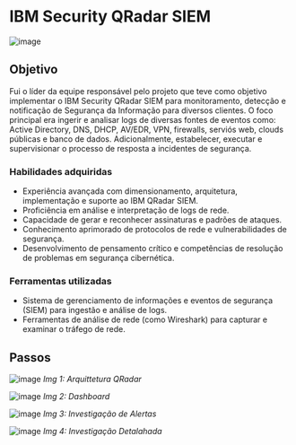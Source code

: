 # IBM Security QRadar SIEM
![image](https://github.com/celsofalcao/qradar/assets/162662857/b57fee89-41b5-414d-b179-6cd9a2a42409)
## Objetivo

Fui o líder da equipe responsável pelo projeto que teve como objetivo implementar o IBM Security QRadar SIEM para monitoramento, detecção e notificação de Segurança da Informação para diversos clientes.
O foco principal era ingerir e analisar logs de diversas fontes de eventos como: Active Directory, DNS, DHCP, AV/EDR, VPN, firewalls, serviós web, clouds públicas e banco de dados. Adicionalmente, estabelecer, executar e supervisionar o processo de resposta a incidentes de segurança.

### Habilidades adquiridas

- Experiência avançada com dimensionamento, arquitetura, implementação e suporte ao IBM QRadar SIEM.
- Proficiência em análise e interpretação de logs de rede.
- Capacidade de gerar e reconhecer assinaturas e padrões de ataques.
- Conhecimento aprimorado de protocolos de rede e vulnerabilidades de segurança.
- Desenvolvimento de pensamento crítico e competências de resolução de problemas em segurança cibernética.

### Ferramentas utilizadas

- Sistema de gerenciamento de informações e eventos de segurança (SIEM) para ingestão e análise de logs.
- Ferramentas de análise de rede (como Wireshark) para capturar e examinar o tráfego de rede.


## Passos

![image](https://github.com/celsofalcao/qradar/assets/162662857/8b6fd97d-4d5e-4286-bdb0-27f2cfdc288f)
*Img 1: Arquittetura QRadar*


![image](https://github.com/celsofalcao/qradar/assets/162662857/5358aa83-8e4c-4b1f-a400-cf9184f31e67)
*Img 2: Dashboard*


![image](https://github.com/celsofalcao/qradar/assets/162662857/653232c4-ccb1-4cec-82c7-8ed942f1a6ca)
*Img 3: Investigação de Alertas*


![image](https://github.com/celsofalcao/qradar/assets/162662857/0aeb20fe-a9c4-4510-b545-5b60ea0e11c1)
*Img 4: Investigação Detalahada*
